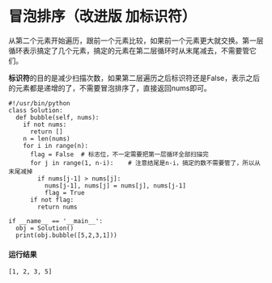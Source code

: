 # 冒泡排序（改进版 加标识符）
从第二个元素开始遍历，跟前一个元素比较，如果前一个元素更大就交换。第一层循环表示搞定了几个元素，搞定的元素在第二层循环时从末尾减去，不需要管它们。

**标识符**的目的是减少扫描次数，如果第二层遍历之后标识符还是False，表示之后的元素都是递增的了，不需要冒泡排序了，直接返回nums即可。

    #!/usr/bin/python
    class Solution:
      def bubble(self, nums):
        if not nums:
          return []
        n = len(nums)
        for i in range(n):
          flag = False  # 标志位，不一定需要把第一层循环全部扫描完
          for j in range(1, n-i):    # 注意结尾是n-i，搞定的数不需要管了，所以从末尾减掉
            if nums[j-1] > nums[j]:
              nums[j-1], nums[j] = nums[j], nums[j-1]
              flag = True
          if not flag:
            return nums

    if __name__ == '__main__':
      obj = Solution()
      print(obj.bubble([5,2,3,1]))

#### 运行结果
    [1, 2, 3, 5]
		
